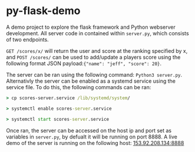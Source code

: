 # py-flask-demo
A demo project to explore the flask framework and Python webserver development. All server code in contained within ```server.py```, which consists of two endpoints. 

```GET /scores/x/``` will return the user and score at the ranking specified by x, and ```POST /scores/``` can be used to add/update a players score using the following format JSON payload:```{"name": "jeff", "score": 20}```.

The server can be ran using the following command: ```Python3 server.py```. Alternativly the server can be enabled as a systemd service using the service file. To do this, the following commands can be ran:

```cmd
> cp scores-server.service /lib/systemd/system/

> systemctl enable scores-server.service

> systemctl start scores-server.service
```

Once ran, the server can be accessed on the host ip and port set as variables in ```server.py```, by defualt it will be running on port 8888. A live demo of the server is running on the following host: [153.92.208.134:8888](http://153.92.208.134:8888/scores/1/)
